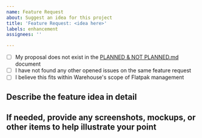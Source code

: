 ```yaml
---
name: Feature Request
about: Suggest an idea for this project
title: 'Feature Request: <idea here>'
labels: enhancement
assignees: ''

---
```


- [ ] My proposal does not exist in the [PLANNED & NOT PLANNED.md](https://github.com/flattool/warehouse/blob/main/PLANNED%20%26%20NOT%20PLANNED.md) document
- [ ] I have not found any other opened issues on the same feature request
- [ ] I believe this fits within Warehouse's scope of Flatpak management

## Describe the feature idea in detail

## If needed, provide any screenshots, mockups, or other items to help illustrate your point
